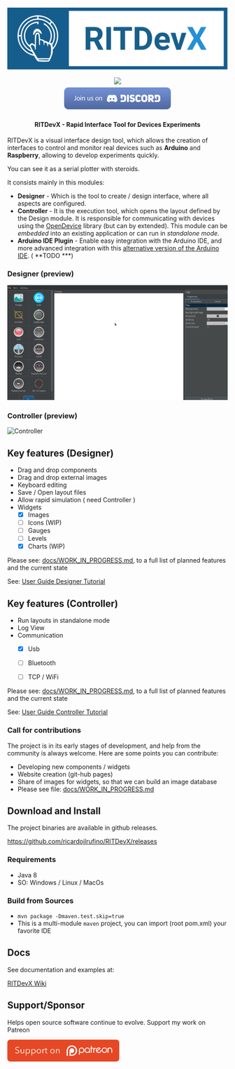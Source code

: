 <h1 align="center">
  <br>
  <img src="docs/images/logo.svg" alt="RITDevX">
  <br>
  <img src="https://github.com/ricardojlrufino/RITDevX/workflows/Build/badge.svg" />
  <!--  
  <a href="https://app.codacy.com/manual/ricardojlrufino/RITDevX"> 
     <img src="https://api.codacy.com/project/badge/Grade/bd99fc0164cb405f9e995fe23789b62a"/>
  </a>
  <a href="https://www.npmjs.com/package/stegcloak"> <img src="https://img.shields.io/npm/v/stegcloak?style=plastic" /> </a>
  <img src="https://badgen.net/badge/icon/terminal?icon=terminal&label" />
  <img src="https://img.shields.io/badge/code_style-standard-brightgreen.svg" />
--><br>
  <a href="https://discord.gg/ZCq4AkC" target="_blank"><img src="docs/images/discord.png" /></a>
</h1>

<h4 align="center">RITDevX - Rapid Interface Tool for Devices Experiments</h4>

RITDevX is a visual interface design tool, which allows the creation of interfaces to control and monitor real devices such as **Arduino** and **Raspberry**, allowing to develop experiments quickly.  

You can see it as a serial plotter with steroids.

It consists mainly in this modules:

- **Designer** - Which is the tool to create / design interface, where all aspects are configured.  
- **Controller** - It is the execution tool, which opens the layout defined by the Design module. It is responsible for communicating with devices using the [OpenDevice](https://github.com/OpenDevice/opendevice-lib-arduino) library (but can by extended). 
  This module can be *embedded* into an existing application or can run in *standalone mode*.  
- **Arduino IDE Plugin** - Enable easy integration with the Arduino IDE, and more advanced integration with this [alternative version of the Arduino IDE](https://github.com/ricardojlrufino/Arduino/releases).  ( **TODO ***)


### Designer (preview)

![Demo](docs/images/intro.gif)

### Controller (preview)

![Controller](/media/ricardo/Dados/Workspace/Arduino/RITDevX-Project/docs/images/controller_preview.gif)

## Key features (Designer)

- Drag and drop components  
- Drag and drop external images  
- Keyboard editing  
- Save / Open layout files  
- Allow rapid simulation ( need Controller )  
- Widgets  
  - [x] Images  
  - [ ] Icons (WIP)  
  - [ ] Gauges  
  - [ ] Levels   
  - [x] Charts (WIP)  

Please see: [docs/WORK_IN_PROGRESS.md](docs/WORK_IN_PROGRESS.md), to a full list of planned features and the current state

See:  [User Guide Designer Tutorial](https://opendevice.atlassian.net/wiki/spaces/RITDevX/pages/1581908126/User+Guide)

## Key features (Controller)

- Run layouts in standalone mode
- Log View
- Communication  
  - [x] Usb  
  - [ ] Bluetooth  
  - [ ] TCP / WiFi  


Please see: [docs/WORK_IN_PROGRESS.md](docs/WORK_IN_PROGRESS.md), to a full list of planned features and the current state

See:  [User Guide Controller Tutorial](https://opendevice.atlassian.net/wiki/spaces/RITDevX/pages/1581908143/User+Guide+Controller)

### Call for contributions

The project is in its early stages of development, and help from the community is always welcome.
Here are some points you can contribute:

- Developing new components / widgets
- Website creation (git-hub pages)
- Share of images for widgets, so that we can build an image database
- Please see file: [docs/WORK_IN_PROGRESS.md](docs/WORK_IN_PROGRESS.md)



## Download and Install

The project binaries are available in github releases.

https://github.com/ricardojlrufino/RITDevX/releases


### Requirements

- Java 8  
- SO: Windows / Linux / MacOs  

### Build from Sources

 - `mvn package -Dmaven.test.skip=true`
 -  This is a multi-module `maven` project, you can import (root pom.xml) your favorite IDE

## Docs

See documentation and examples at:

[RITDevX Wiki](https://opendevice.atlassian.net/wiki/spaces/RITDevX)

## Support/Sponsor

Helps open source software continue to evolve. Support my work on Patreon  

[![Support](docs/images/patreon.png)](https://www.patreon.com/ricardojlrufino)